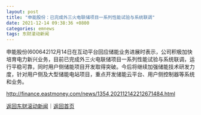 ```yaml
---
layout: post
title: "申能股份：已完成外三火电联储项目一系列性能试验与系统联调"
date: 2021-12-14 09:38:36 +0800
categories: emnews
tags: 东财滚动新闻
---
```


申能股份(600642)12月14日在互动平台回应储能业务进展时表示，公司积极加快培育电力新兴业务，目前已完成外三火电联储项目一系列性能试验与系统联调，运行平稳可靠，同时用户侧储能项目开发取得突破。今后将继续加强储能技术研发力度，针对用户侧及大型储能电站项目，重点开发储能云平台、用户侧控制器等系统和业务。

<http://finance.eastmoney.com/news/1354,202112142212671484.html>

[返回东财滚动新闻](//finews.withounder.com/emnews/)｜[返回首页](//finews.withounder.com/)